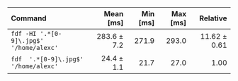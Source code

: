 | Command | Mean [ms] | Min [ms] | Max [ms] | Relative |
|:---|---:|---:|---:|---:|
| `fdf -HI '.*[0-9]\.jpg$' '/home/alexc'` | 283.6 ± 7.2 | 271.9 | 293.0 | 11.62 ± 0.61 |
| `fdf  '.*[0-9]\.jpg$' '/home/alexc'` | 24.4 ± 1.1 | 21.7 | 27.0 | 1.00 |
